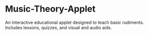 # Music-Theory-Applet
An interactive educational applet designed to teach basic rudiments. Includes lessons, quizzes, and visual and audio aids.
